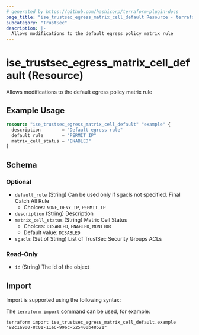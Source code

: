 ```yaml
---
# generated by https://github.com/hashicorp/terraform-plugin-docs
page_title: "ise_trustsec_egress_matrix_cell_default Resource - terraform-provider-ise"
subcategory: "TrustSec"
description: |-
  Allows modifications to the default egress policy matrix rule
---
```


# ise_trustsec_egress_matrix_cell_default (Resource)

Allows modifications to the default egress policy matrix rule

## Example Usage

```terraform
resource "ise_trustsec_egress_matrix_cell_default" "example" {
  description        = "Default egress rule"
  default_rule       = "PERMIT_IP"
  matrix_cell_status = "ENABLED"
}
```

<!-- schema generated by tfplugindocs -->
## Schema

### Optional

- `default_rule` (String) Can be used only if sgacls not specified. Final Catch All Rule
  - Choices: `NONE`, `DENY_IP`, `PERMIT_IP`
- `description` (String) Description
- `matrix_cell_status` (String) Matrix Cell Status
  - Choices: `DISABLED`, `ENABLED`, `MONITOR`
  - Default value: `DISABLED`
- `sgacls` (Set of String) List of TrustSec Security Groups ACLs

### Read-Only

- `id` (String) The id of the object

## Import

Import is supported using the following syntax:

The [`terraform import` command](https://developer.hashicorp.com/terraform/cli/commands/import) can be used, for example:

```shell
terraform import ise_trustsec_egress_matrix_cell_default.example "92c1a900-8c01-11e6-996c-525400b48521"
```
